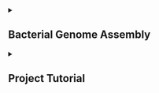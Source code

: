 <details> <summary><H2> Bacterial Genome Assembly </H2></summary>

Using raw data already on Ron, you will losely follow [this](https://github.com/Joseph7e/MDIBL-T3-WGS-Tutorial) tutorial on bacterial genome assembly and annotation. 

Some stuff you will get done:

- cleaning + assessment of raw read inputs
- Genome assembly
- Genome assessment + quality checking
- Organism identification
- Genome filtering
- Visualization of Genome

<details> <summary><H3>  an example of a final genome visualization! </H2></summary>
  
![](https://github.com/Joseph7e/MDIBL-T3-WGS-Tutorial/blob/master/img/genome-visual.png)
  
</details> <!-- End final visualizations -->

</details> <!-- End Bacterial Genome Assembly -->

<details> <summary><H2> Project Tutorial </H2></summary>

For each program that we run in this tutorial, a link to the manual is provided. It is a good idea to skim through to get a good idea of what what options are available, and the purpose of the program. Most commands will use the general options in this tutorial, but depending on your data you may need to adjust some options. Don't forget other ways we talked about finding information on commands (ie `-h`, `--help`, etc).

While you follow this tutorial, make sure to remember that all code should be put into a project script file that will be turned in at the end of the project. Commands that are for you such as `ls`, `cd`, `less`, etc do not go in scripts, only the commands that create, remove, or modify files should be in your script. 

## Starting Data
These samples were sequenced using:
- Illumina HiSeq 2500, paired-end, 250 bp sequencing reads

You will recieve:
- 4 raw fastq files
    - 2 `sample1_R1.fastq.gz` (forward reads denoted by "R1")
    - 2 `sample2_R2.fastq.gz` (reverse reads denoted by "R2")
        - the full name explanation is `SampleName_Barcode_LaneNumber_Direction_001.fastq.gz`
- you will have to run both mystery samples through the whole pipeline.
    - a for loop, multiple for loops, wildcards, and/or variables will be very useful in your script to avoid repeating the same commands for each sample.

## Prepare Your Project Directory + Environment

1. Create a new directory for your project, and navigate into it:
2. Change your permissions so that I can give you your sample
3. Set up your subdirectory structure. Do this early so that you never get confused at what step data is created in!
4. Make a subdirectory for you script. This should be your git repo so that you can update your github every time you update the script. every time you update the script.
5. Either use tmux or nohup to run your script + commands.
    - This makes it so long running commands will not be interrupted if your terminal disconnects or you close your laptop.    
        - [tmux cheatsheet](https://tmuxcheatsheet.com/)
        - [nohup tutorial](https://www.geeksforgeeks.org/nohup-command-in-linux-with-examples/)

6. Activate the `genomics` conda environment
    - if you use tmux, the screen you activate it in will stay in the environmnet
    - if not, you need to activate the environment every time you log into RON
    - you can activate the environment within your script using `source activate genomics` towards the top
## Basic Read Assessment 
These files are gzipped to reduce the large file size of genomic data. Many of the commands we have learned have a version that works with zipped/ compressed file types. `zcat`, `zgrep`, and `zless` all work.

1. take a look at your files using `less -S`. Make sure the files look like fastq files
2. check the number of reads in your files. 
    - Always start by counting the number of reads in each sample. This is done to quickly assess whether we have enough data to assemble a meaningful genome. Usually these file contains millions of reads. Forward and Reverse reads have the same number of entries so you only need to count one.
3. check total bp of your samples
    - (total reads) x (read length of 250) x ( 2 for paired-end) = total base pairs

4. roughly estimate genome coverage of bacterial genome
    - (total base pairs) / (estimated bacterial genome size of ~7Mbp)

```bash
# repeat for each mystery sample
zgrep -c '^@' sample_forward_read
echo "read_count * 250 * 2" | bc
echo "total_bp / 7000000" | bc
```

Coverage Generally greater than 10x is considered good for an assembly to take place. If you don't get this number, normally you would have to go back out and collect more data, or scrap the project.

## Quality Control of Reads
[Fastqc](https://www.bioinformatics.babraham.ac.uk/projects/fastqc/) is the standard for read assessment. It gives you stats for each read file. This gives you assurance that your data is good enough to continue with the assembly.

1. Use `FastQC` to assess the quality of your reads. This will generate a report in HTML format that you can open in a web browser.
    - Make sure to run FastQC on both forward and reverse reads.
    - Just as a reminder, make a directory for the output of `fastqc`. If you look at `--help`, you can see that there is a `-o` flag to denote where you want the output to go
2. Download the resulting `html` files to your local device to view2. Download the resulting `html` files to your local device to view

## Adapter and Quality Trimming

[Trimmomatic](http://www.usadellab.org/cms/uploads/supplementary/Trimmomatic/TrimmomaticManual_V0.32.pdf) is the standard tool, but [this figure](https://www.researchgate.net/figure/Comparison-of-various-tools-for-trimming-adapters_tbl1_228099841) shows many other tools that cut adaptors and/or trim low-quality bases.

You may have noticed from the fastqc output the some of your reads have poor qualities towards the end of the sequence, this is especially true for the reverse reads and is common for Illumina data. You may also notice that the fastqc report 'failed' for adapter content. The Trimmomtic program will be used to trim these low quality bases and to remove the adapters.

[Joe](https://github.com/Joseph7e) created a wrapper script called `trim_scriptV2.sh` which makes this program much easier to use. It is available on the server by calling its name. For this wrapper script the input is the raw forward and reverse reads and the output will be new trimmed fastq files. We will use these trimmed reads for our genome assembly. When you are more comfortable using BASH you can call Trimmomatic directly by using the manual or by copying the code from the provided script.

1. take a look at the script at what is inside the script
    - you should notice that although the trimmomatic part is a bit confusing, you should understand how this script helps take in both foward and reverse reads, and designates output names

```bash
which trim_scriptV2.sh
less "path to trim_scriptV2.sh"
```
2. Run the script on your reads.
3. Move trimmed reads to new directory
4. Repeat Quality Control Steps on these newly trimmed reads
    - You should notice a difference, especially in the quality scores and adapter content if these were lacking before.

## Genome Assembly


</details> <!-- End Project Tutorial -->
